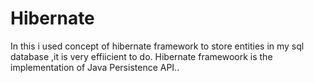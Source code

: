 # Hibernate
In this i used concept  of hibernate framework to store entities in my sql database ,it is very effiicient to do.
Hibernate framewoork is the implementation of Java Persistence API..
